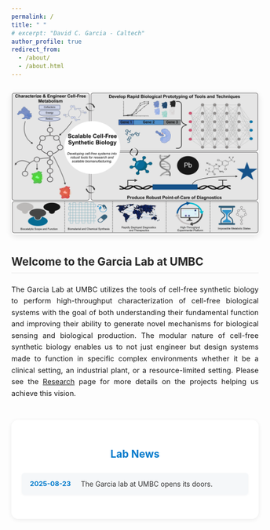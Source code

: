 ```yaml
---
permalink: /
title: " "
# excerpt: "David C. Garcia - Caltech"
author_profile: true
redirect_from: 
  - /about/
  - /about.html
---
```




<style>
/* Modern styling for about page, inspired by research section */
.about-container {
  max-width: 1000px;
  margin: 0 auto;
}
.section-heading {
  font-size: 1.6em;
  color: #2a2a2a;
  margin: 1.8em 0 1em 0;
  padding-bottom: 0.4em;
  border-bottom: 2px solid #f2f2f2;
}
.highlight-text {
  background: linear-gradient(to bottom, transparent 50%, rgba(66, 133, 244, 0.15) 50%);
  padding: 0 4px;
}
.featured-image {
  border-radius: 8px;
  box-shadow: 0 4px 12px rgba(0,0,0,0.1);
  margin: 2em auto;
  transition: transform 0.3s ease;
  max-width: 100%;
  display: block;
}
.featured-image:hover {
  transform: translateY(-5px);
}
.text-block {
  background-color: #f9f9f9;
  border-left: 4px solid #4285f4;
  padding: 1.5em;
  margin: 2em 0;
  border-radius: 0 8px 8px 0;
}
.lab-news-section {
  background: #fff;
  border-radius: 14px;
  box-shadow: 0 2px 10px rgba(0,0,0,0.07);
  padding: 2em 1.5em 2.5em 1.5em;
  max-width: 800px;
  margin: 3em auto 2em auto;
}
.lab-news-section h2 {
  text-align: center;
  color: #007acc;
  margin-bottom: 1.2em;
}
.lab-news-list {
  list-style: none;
  padding: 0;
  margin: 0;
}
.lab-news-list li {
  background: #f5f7f9;
  border-radius: 6px;
  margin-bottom: 1em;
  padding: 1em 1.2em;
  box-shadow: 0 1px 4px rgba(0,0,0,0.04);
  color: #333;
  display: flex;
  align-items: flex-start;
  gap: 1em;
}
.lab-news-date {
  font-weight: bold;
  color: #007acc;
  min-width: 90px;
  font-size: 0.98em;
}
.lab-news-content {
  flex: 1;
}
</style>

<div class="about-container">
  <img src="/images/Laboratory_Vision.png" class="featured-image" alt="Garcia Lab Vision" />
  <h1 class="section-heading">Welcome to the Garcia Lab at UMBC</h1>
  <p style="text-align: justify; font-size: 1.05em; line-height: 1.6;">
    The Garcia Lab at UMBC utilizes the tools of cell-free synthetic biology to perform high-throughput characterization of cell-free biological systems with the goal of both understanding their fundamental function and improving their ability to generate novel mechanisms for biological sensing and biological production. The modular nature of cell-free synthetic biology enables us to not just engineer but design systems made to function in specific complex environments whether it be a clinical setting, an industrial plant, or a resource-limited setting. Please see the <a href="https://david-c-garcia.github.io//research/">Research</a> page for more details on the projects helping us achieve this vision.
  </p>



  <section class="lab-news-section">
    <h2>Lab News</h2>
    <ul class="lab-news-list">
      <!-- Example event. Duplicate and edit for new events. -->
      <li>
        <span class="lab-news-date">2025-08-23</span>
        <span class="lab-news-content">The Garcia lab at UMBC opens its doors.</span>
      </li>
      <!-- Add more events below by duplicating the <li> block -->
    </ul>
  </section>
</div>
